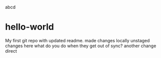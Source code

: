 abcd
# hello-world
My first git repo
with updated readme.
made changes locally
unstaged
changes here
what do you do when they get out of sync?
another change direct
